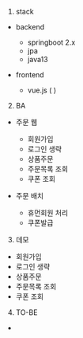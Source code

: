 
1. stack 
- backend  
    - springboot 2.x 
    - jpa
    - java13

- frontend 
    - vue.js ( ) 

2. BA
- 주문 웹
    - 회원가입 
    - 로그인 생략 
    - 상품주문
    - 주문목록 조회 
    - 쿠폰 조회 

- 주문 배치 
    - 휴먼회원 처리 
    - 쿠폰발급 

3. 데모 
- 회원가입 
- 로그인 생략 
- 상품주문
- 주문목록 조회 
- 쿠폰 조회 

4. TO-BE
- 